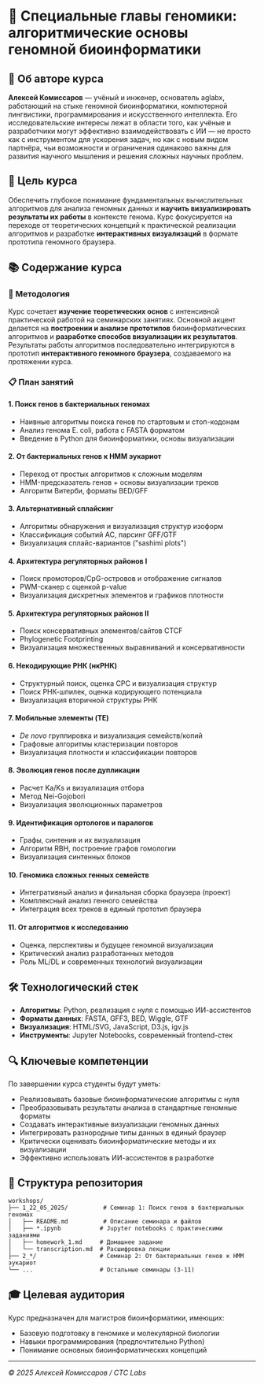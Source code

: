 # 🧬 Специальные главы геномики: алгоритмические основы геномной биоинформатики

## 👤 Об авторе курса

**Алексей Комиссаров** — учёный и инженер, основатель aglabx, работающий на стыке геномной биоинформатики, компютерной лингвистики, программирования и искусственного интеллекта. Его исследовательские интересы лежат в области того, как учёные и разработчики могут эффективно взаимодействовать с ИИ — не просто как с инструментом для ускорения задач, но как с новым видом партнёра, чьи возможности и ограничения одинаково важны для развития научного мышления и решения сложных научных проблем.

## 🎯 Цель курса

Обеспечить глубокое понимание фундаментальных вычислительных алгоритмов для анализа геномных данных и **научить визуализировать результаты их работы** в контексте генома. Курс фокусируется на переходе от теоретических концепций к практической реализации алгоритмов и разработке **интерактивных визуализаций** в формате прототипа геномного браузера.

## 📚 Содержание курса

### 🧭 Методология

Курс сочетает **изучение теоретических основ** с интенсивной практической работой на семинарских занятиях. Основной акцент делается на **построении и анализе прототипов** биоинформатических алгоритмов и **разработке способов визуализации их результатов**. Результаты работы алгоритмов последовательно интегрируются в прототип **интерактивного геномного браузера**, создаваемого на протяжении курса.

### 📋 План занятий

#### 1. **Поиск генов в бактериальных геномах**
- Наивные алгоритмы поиска генов по стартовым и стоп-кодонам
- Анализ генома E. coli, работа с FASTA форматом
- Введение в Python для биоинформатики, основы визуализации

#### 2. **От бактериальных генов к HMM эукариот** 
- Переход от простых алгоритмов к сложным моделям
- HMM-предсказатель генов + основы визуализации треков
- Алгоритм Витерби, форматы BED/GFF

#### 3. **Альтернативный сплайсинг**
- Алгоритмы обнаружения и визуализация структур изоформ
- Классификация событий АС, парсинг GFF/GTF
- Визуализация сплайс-вариантов ("sashimi plots")

#### 4. **Архитектура регуляторных районов I**
- Поиск промоторов/CpG-островов и отображение сигналов
- PWM-сканер с оценкой p-value
- Визуализация дискретных элементов и графиков плотности

#### 5. **Архитектура регуляторных районов II**
- Поиск консервативных элементов/сайтов CTCF
- Phylogenetic Footprinting
- Визуализация множественных выравниваний и консервативности

#### 6. **Некодирующие РНК (нкРНК)**
- Структурный поиск, оценка CPC и визуализация структур
- Поиск РНК-шпилек, оценка кодирующего потенциала
- Визуализация вторичной структуры РНК

#### 7. **Мобильные элементы (TE)**
- *De novo* группировка и визуализация семейств/копий
- Графовые алгоритмы кластеризации повторов
- Визуализация плотности и классификации повторов

#### 8. **Эволюция генов после дупликации**
- Расчет Ka/Ks и визуализация отбора
- Метод Nei-Gojobori
- Визуализация эволюционных параметров

#### 9. **Идентификация ортологов и паралогов**
- Графы, синтения и их визуализация
- Алгоритм RBH, построение графов гомологии
- Визуализация синтенных блоков

#### 10. **Геномика сложных генных семейств**
- Интегративный анализ и финальная сборка браузера (проект)
- Комплексный анализ генного семейства
- Интеграция всех треков в единый прототип браузера

#### 11. **От алгоритмов к исследованию**
- Оценка, перспективы и будущее геномной визуализации
- Критический анализ разработанных методов
- Роль ML/DL и современных технологий визуализации

## 🛠 Технологический стек

- **Алгоритмы**: Python, реализация с нуля с помощью ИИ-ассистентов
- **Форматы данных**: FASTA, GFF3, BED, Wiggle, GTF
- **Визуализация**: HTML/SVG, JavaScript, D3.js, igv.js
- **Инструменты**: Jupyter Notebooks, современный frontend-стек

## 🔍 Ключевые компетенции

По завершении курса студенты будут уметь:

- Реализовывать базовые биоинформатические алгоритмы с нуля
- Преобразовывать результаты анализа в стандартные геномные форматы
- Создавать интерактивные визуализации геномных данных
- Интегрировать разнородные типы данных в единый браузер
- Критически оценивать биоинформатические методы и их визуализации
- Эффективно использовать ИИ-ассистентов в разработке

## 📁 Структура репозитория

```
workshops/
├── 1_22_05_2025/          # Семинар 1: Поиск генов в бактериальных геномах
│   ├── README.md          # Описание семинара и файлов
│   ├── *.ipynb           # Jupyter notebooks с практическими заданиями
│   ├── homework_1.md     # Домашнее задание
│   └── transcription.md  # Расшифровка лекции
├── 2_*/                  # Семинар 2: От бактериальных генов к HMM эукариот
└── ...                   # Остальные семинары (3-11)
```

## 🎓 Целевая аудитория

Курс предназначен для магистров биоинформатики, имеющих:
- Базовую подготовку в геномике и молекулярной биологии
- Навыки программирования (предпочтительно Python)
- Понимание основных биоинформатических концепций

---

*© 2025 Алексей Комиссаров / CTC Labs*